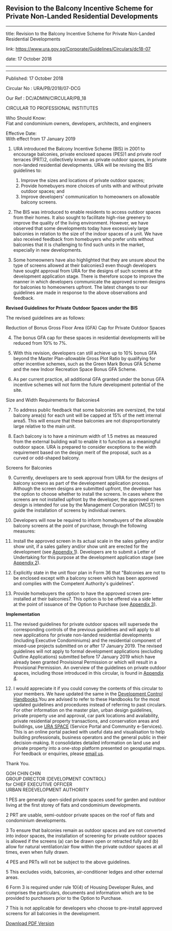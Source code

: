 ## Revision to the Balcony Incentive Scheme for Private Non-Landed Residential Developments

---

title: Revision to the Balcony Incentive Scheme for Private Non-Landed Residential Developments

link: https://www.ura.gov.sg/Corporate/Guidelines/Circulars/dc18-07

date: 17 October 2018

---

---

Published: 17 October 2018

Circular No : URA/PB/2018/07-DCG

Our Ref : DC/ADMIN/CIRCULAR/PB_18

CIRCULAR TO PROFESSIONAL INSTITUTES

Who Should Know:  
Flat and condominium owners, developers, architects, and engineers

Effective Date:  
With effect from 17 January 2019

1.  URA introduced the Balcony Incentive Scheme (BIS) in 2001 to encourage balconies, private enclosed spaces (PES)1 and private roof terraces (PRT)2, collectively known as private outdoor spaces, in private non-landed residential developments. URA will be revising the BIS guidelines to:

    1.  Improve the sizes and locations of private outdoor spaces;
    2.  Provide homebuyers more choices of units with and without private outdoor spaces; and
    3.  Improve developers' communication to homeowners on allowable balcony screens.

2.  The BIS was introduced to enable residents to access outdoor spaces from their homes. It also sought to facilitate high-rise greenery to improve the quality of the living environment. However, we have observed that some developments today have excessively large balconies in relation to the size of the indoor spaces of a unit. We have also received feedback from homebuyers who prefer units without balconies that it is challenging to find such units in the market, especially in new developments.

3.  Some homeowners have also highlighted that they are unsure about the type of screens allowed at their balconies3 even though developers have sought approval from URA for the designs of such screens at the development application stage. There is therefore scope to improve the manner in which developers communicate the approved screen designs for balconies to homeowners upfront. The latest changes to our guidelines are made in response to the above observations and feedback.

**Revised Guidelines for Private Outdoor Spaces under the BIS**

The revised guidelines are as follows:

Reduction of Bonus Gross Floor Area (GFA) Cap for Private Outdoor Spaces

4.  The bonus GFA cap for these spaces in residential developments will be reduced from 10% to 7%.

5.  With this revision, developers can still achieve up to 10% bonus GFA beyond the Master Plan-allowable Gross Plot Ratio by qualifying for other incentive schemes, such as the Green Mark Bonus GFA Scheme and the new Indoor Recreation Space Bonus GFA Scheme.

6.  As per current practice, all additional GFA granted under the bonus GFA incentive schemes will not form the future development potential of the site.

Size and Width Requirements for Balconies4

7.  To address public feedback that some balconies are oversized, the total balcony area(s) for each unit will be capped at 15% of the nett internal area5. This will ensure that these balconies are not disproportionately large relative to the main unit.

8.  Each balcony is to have a minimum width of 1.5 metres as measured from the external building wall to enable it to function as a meaningful outdoor space. URA is prepared to consider exceptions to the width requirement based on the design merit of the proposal, such as a curved or odd-shaped balcony.

Screens for Balconies

9.  Currently, developers are to seek approval from URA for the designs of balcony screens as part of the development application process. Although the screen designs are submitted upfront, the developer has the option to choose whether to install the screens. In cases where the screens are not installed upfront by the developer, the approved screen design is intended for use by the Management Corporation (MCST) to guide the installation of screens by individual owners.

10. Developers will now be required to inform homebuyers of the allowable balcony screens at the point of purchase, through the following measures:
11. Install the approved screen in its actual scale in the sales gallery and/or show unit, if a sales gallery and/or show unit are erected for the development (see [Appendix 1](https://www.ura.gov.sg/-/media/Corporate/Guidelines/Development-control/Circulars/2018/Oct/dc18-07/dc18-07-App1.pdf)). Developers are to submit a Letter of Undertaking for this purpose at the development application stage (see [Appendix 2](https://www.ura.gov.sg/-/media/Corporate/Guidelines/Development-control/Circulars/2018/Oct/dc18-07/dc18-07-App2.pdf)).
12. Explicitly state in the unit floor plan in Form 36 that "Balconies are not to be enclosed except with a balcony screen which has been approved and complies with the Competent Authority's guidelines".
13. Provide homebuyers the option to have the approved screen pre-installed at their balconies7. This option is to be offered via a side letter at the point of issuance of the Option to Purchase (see [Appendix 3](https://www.ura.gov.sg/-/media/Corporate/Guidelines/Development-control/Circulars/2018/Oct/dc18-07/dc18-07-App3.pdf)).

**Implementation**

11. The revised guidelines for private outdoor spaces will supersede the corresponding controls of the previous guidelines and will apply to all new applications for private non-landed residential developments (including Executive Condominiums) and the residential component of mixed-use projects submitted on or after 17 January 2019. The revised guidelines will not apply to formal development applications (excluding Outline Applications) submitted before 17 January 2019 which have already been granted Provisional Permission or which will result in a Provisional Permission. An overview of the guidelines on private outdoor spaces, including those introduced in this circular, is found in [Appendix 4](https://www.ura.gov.sg/-/media/Corporate/Guidelines/Development-control/Circulars/2018/Oct/dc18-07/dc18-07-App4.pdf).

12. I would appreciate it if you could convey the contents of this circular to your members. We have updated the same in the [Development Control Handbooks](https://www.ura.gov.sg/Corporate/Guidelines/Development-Control).You are advised to refer to these Handbooks for the most updated guidelines and procedures instead of referring to past circulars. For other information on the master plan, urban design guidelines, private property use and approval, car park locations and availability, private residential property transactions, and conservation areas and buildings, use [URA SPACE](https://www.ura.gov.sg/maps/) (Service Portal and Community e-Services). This is an online portal packed with useful data and visualisation to help building professionals, business operators and the general public in their decision-making. It consolidates detailed information on land use and private property into a one-stop platform presented on geospatial maps. For feedback or enquiries, please [email us](https://www.ura.gov.sg/feedbackWeb/contactus_feedback.jsp).

Thank You.

GOH CHIN CHIN  
GROUP DIRECTOR (DEVELOPMENT CONTROL)  
for CHIEF EXECUTIVE OFFICER  
URBAN REDEVELOPMENT AUTHORITY

1 PES are generally open-sided private spaces used for garden and outdoor living at the first storey of flats and condominium developments.

2 PRT are usable, semi-outdoor private spaces on the roof of flats and condominium developments.

3 To ensure that balconies remain as outdoor spaces and are not converted into indoor spaces, the installation of screening for private outdoor spaces is allowed if the screens (a) can be drawn open or retracted fully and (b) allow for natural ventilation/air flow within the private outdoor spaces at all times, even when fully drawn.

4 PES and PRTs will not be subject to the above guidelines.

5 This excludes voids, balconies, air-conditioner ledges and other external areas.

6 Form 3 is required under rule 10(4) of Housing Developer Rules, and comprises the particulars, documents and information which are to be provided to purchasers prior to the Option to Purchase.

7 This is not applicable for developers who choose to pre-install approved screens for all balconies in the development.

[Download PDF Version](https://www.ura.gov.sg/services/download_file.aspx?f={E9C32B37-EF81-40C1-81AD-923A22FA024A})
